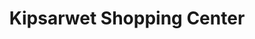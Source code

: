 ---
title: "Kipsarwet Shopping Center"
url: /bomet/kipsarwet-shopping-center/
shop: Einkaufszentrum
---